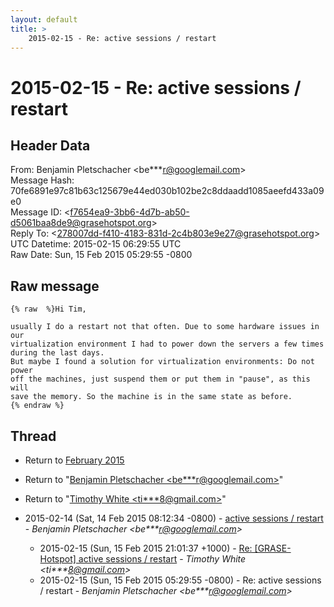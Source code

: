 ```yaml
---
layout: default
title: >
    2015-02-15 - Re: active sessions / restart
---
```


# 2015-02-15 - Re: active sessions / restart

## Header Data

From: Benjamin Pletschacher \<be***r@googlemail.com\><br>
Message Hash: 70fe6891e97c81b63c125679e44ed030b102be2c8ddaadd1085aeefd433a09e0<br>
Message ID: \<f7654ea9-3bb6-4d7b-ab50-d5061baa8de9@grasehotspot.org\><br>
Reply To: \<278007dd-f410-4183-831d-2c4b803e9e27@grasehotspot.org\><br>
UTC Datetime: 2015-02-15 06:29:55 UTC<br>
Raw Date: Sun, 15 Feb 2015 05:29:55 -0800<br>

## Raw message

```
{% raw  %}Hi Tim,

usually I do a restart not that often. Due to some hardware issues in our 
virtualization environment I had to power down the servers a few times 
during the last days.
But maybe I found a solution for virtualization environments: Do not power 
off the machines, just suspend them or put them in "pause", as this will 
save the memory. So the machine is in the same state as before.
{% endraw %}
```

## Thread

+ Return to [February 2015](/archive/2015/02)

+ Return to "[Benjamin Pletschacher <be***r<span>@</span>googlemail.com>](/authors/be___r_at_googlemail_com)"
+ Return to "[Timothy White <ti***8<span>@</span>gmail.com>](/authors/ti___8_at_gmail_com)"

+ 2015-02-14 (Sat, 14 Feb 2015 08:12:34 -0800) - [active sessions / restart](/archive/2015/02/cf1a31c8ed6eec0506c3694b9a093b072987f9f581f2085fc51baca1d6bc5103) - _Benjamin Pletschacher \<be***r@googlemail.com\>_
  + 2015-02-15 (Sun, 15 Feb 2015 21:01:37 +1000) - [Re: [GRASE-Hotspot] active sessions / restart](/archive/2015/02/378cb6c145326d6475a7e18dd2aeba6117d32c9d4d2f5c31c42fb708942a3149) - _Timothy White \<ti***8@gmail.com\>_
  + 2015-02-15 (Sun, 15 Feb 2015 05:29:55 -0800) - Re: active sessions / restart - _Benjamin Pletschacher \<be***r@googlemail.com\>_

